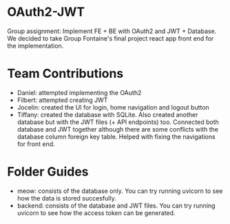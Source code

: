 # OAuth2-JWT
Group assignment: Implement FE + BE with OAuth2 and JWT + Database. 
We decided to take Group Fontaine's final project react app front end for the implementation. 


# Team Contributions 
- Daniel: attempted implementing the OAuth2
- Filbert: attempted creating JWT
- Jocelin: created the UI for login, home navigation and logout button
- Tiffany: created the database with SQLite. Also created another database but with the JWT files (+ API endpoints) too. Connected both database and JWT together although there are some conflicts with the database column foreign key table. Helped with fixing the navigations for front end.

# Folder Guides
- meow: consists of the database only. You can try running uvicorn to see how the data is stored succesfully.
- backend: consists of the database and JWT files. You can try running uvicorn to see how the access token can be generated. 
